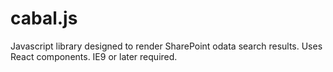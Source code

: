 cabal.js
========

Javascript library designed to render SharePoint odata search results. Uses React components. IE9 or later required.
